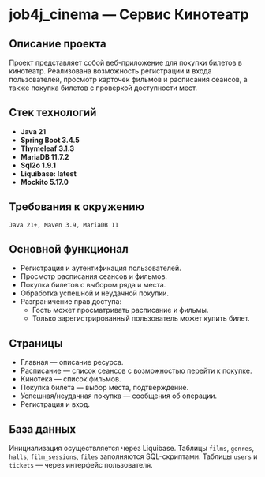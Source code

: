 # job4j_cinema — Сервис Кинотеатр
## Описание проекта

Проект представляет собой веб-приложение для покупки билетов в кинотеатр. Реализована возможность регистрации и входа пользователей, просмотр карточек фильмов и расписания сеансов, а также покупка билетов с проверкой доступности мест.

## Стек технологий

- **Java 21**
- **Spring Boot 3.4.5**
- **Thymeleaf 3.1.3**
- **MariaDB 11.7.2**
- **Sql2o 1.9.1**
- **Liquibase: latest**
- **Mockito 5.17.0**

## Требования к окружению

``` text
Java 21+, Maven 3.9, MariaDB 11
```

## Основной функционал

- Регистрация и аутентификация пользователей.
- Просмотр расписания сеансов и фильмов.
- Покупка билетов с выбором ряда и места.
- Обработка успешной и неудачной покупки.
- Разграничение прав доступа:
    - Гость может просматривать расписание и фильмы.
    - Только зарегистрированный пользователь может купить билет.

## Страницы

- Главная — описание ресурса.
- Расписание — список сеансов с возможностью перейти к покупке.
- Кинотека — список фильмов.
- Покупка билета — выбор места, подтверждение.
- Успешная/неудачная покупка — сообщения об операции.
- Регистрация и вход.

## База данных

Инициализация осуществляется через Liquibase. Таблицы `films`, `genres`, `halls`, `film_sessions`, `files` заполняются SQL-скриптами. Таблицы `users` и `tickets` — через интерфейс пользователя.
